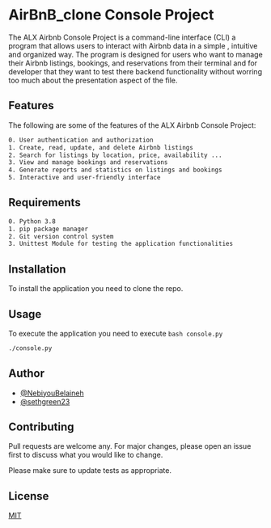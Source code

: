 # AirBnB_clone Console Project

The ALX Airbnb Console Project is a command-line interface (CLI) a program that allows users to interact with Airbnb data in a simple , intuitive and organized way. The program is designed for users who want to manage their Airbnb listings, bookings, and reservations from their terminal and for developer that they want to test there backend functionality without worring too much about the presentation aspect of the file.

## Features

The following are some of the features of the ALX Airbnb Console Project:

```bash
0. User authentication and authorization
1. Create, read, update, and delete Airbnb listings
2. Search for listings by location, price, availability ...
3. View and manage bookings and reservations
4. Generate reports and statistics on listings and bookings
5. Interactive and user-friendly interface
```

## Requirements
```bash
0. Python 3.8
1. pip package manager
2. Git version control system
3. Unittest Module for testing the application functionalities
```

## Installation
To install the application you need to clone the repo.

## Usage
To execute the application you need to execute ```bash console.py```
```bash
./console.py
```

## Author
- [@NebiyouBelaineh](https://github.com/NebiyouBelaineh)
- [@sethgreen23](https://github.com/sethgreen23)

## Contributing

Pull requests are welcome any. For major changes, please open an issue first
to discuss what you would like to change.

Please make sure to update tests as appropriate.

## License

[MIT](https://choosealicense.com/licenses/mit/)
